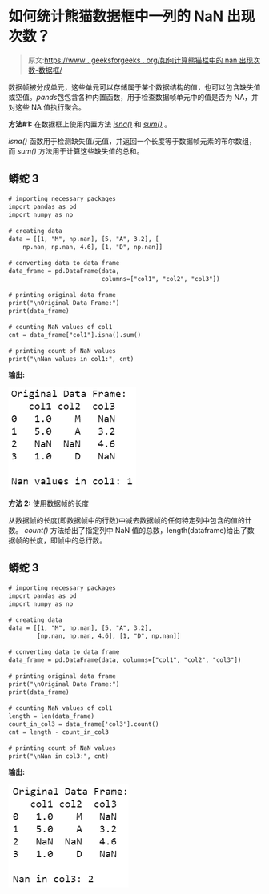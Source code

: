 # 如何统计熊猫数据框中一列的 NaN 出现次数？

> 原文:[https://www . geeksforgeeks . org/如何计算熊猫栏中的 nan 出现次数-数据框/](https://www.geeksforgeeks.org/how-to-count-the-nan-occurrences-in-a-column-in-pandas-dataframe/)

数据帧被分成单元，这些单元可以存储属于某个数据结构的值，也可以包含缺失值或空值。*pands*包包含各种内置函数，用于检查数据帧单元中的值是否为 NA，并对这些 NA 值执行聚合。

**方法#1:** 在数据框上使用内置方法 [*isna()*](https://www.geeksforgeeks.org/python-pandas-dataframe-isna/) 和 [*sum()*](https://www.geeksforgeeks.org/python-pandas-dataframe-sum/) 。

*isna()* 函数用于检测缺失值/无值，并返回一个长度等于数据帧元素的布尔数组，而 *sum()* 方法用于计算这些缺失值的总和。

## 蟒蛇 3

```
# importing necessary packages
import pandas as pd
import numpy as np

# creating data
data = [[1, "M", np.nan], [5, "A", 3.2], [
    np.nan, np.nan, 4.6], [1, "D", np.nan]]

# converting data to data frame
data_frame = pd.DataFrame(data, 
                          columns=["col1", "col2", "col3"])

# printing original data frame
print("\nOriginal Data Frame:")
print(data_frame)

# counting NaN values of col1
cnt = data_frame["col1"].isna().sum()

# printing count of NaN values
print("\nNan values in col1:", cnt)
```

**输出:**

![](img/f95ea2bb3afaaffe266c9d9f6b691f56.png)

**方法 2:** 使用数据帧的长度

从数据帧的长度(即数据帧中的行数)中减去数据帧的任何特定列中包含的值的计数。 *count()* 方法给出了指定列中 NaN 值的总数，length(dataframe)给出了数据帧的长度，即帧中的总行数。

## 蟒蛇 3

```
# importing necessary packages
import pandas as pd
import numpy as np

# creating data
data = [[1, "M", np.nan], [5, "A", 3.2],
        [np.nan, np.nan, 4.6], [1, "D", np.nan]]

# converting data to data frame
data_frame = pd.DataFrame(data, columns=["col1", "col2", "col3"])

# printing original data frame
print("\nOriginal Data Frame:")
print(data_frame)

# counting NaN values of col1
length = len(data_frame)
count_in_col3 = data_frame['col3'].count()
cnt = length - count_in_col3

# printing count of NaN values
print("\nNan in col3:", cnt)
```

**输出:**

![](img/4176847450d985928ec1e1c530ca3cda.png)